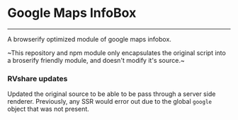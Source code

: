 # Google Maps InfoBox

---

A browserify optimized module of google maps infobox.

~This repository and npm module only encapsulates the original script into a broserify friendly module, and doesn't modify it's source.~

### RVshare updates

Updated the original source to be able to be pass through a server side renderer. Previously, any SSR would error out due to the global `google` object that was not present.
